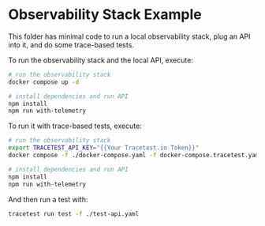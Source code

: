 # Observability Stack Example

This folder has minimal code to run a local observability stack, plug an API into it, and do some trace-based tests.

To run the observability stack and the local API, execute:

```sh
# run the observability stack 
docker compose up -d

# install dependencies and run API
npm install
npm run with-telemetry
```

To run it with trace-based tests, execute:

```sh
# run the observability stack 
export TRACETEST_API_KEY="{{Your Tracetest.io Token}}"
docker compose -f ./docker-compose.yaml -f docker-compose.tracetest.yaml up -d

# install dependencies and run API
npm install
npm run with-telemetry
```

And then run a test with:
```sh
tracetest run test -f ./test-api.yaml
```
